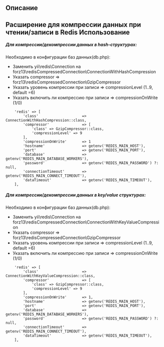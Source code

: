 Описание
------------------
Расширение для компрессии данных при чтении/записи в Redis
Использование
------------------
##### Для компрессии/декомпрессии данных в hash-структурах:
Необходимо в конфигурации баз данных(db.php):
* Заменить yii\redis\Connection на forz13\redisCompressedConnection\ConnectionWithHashCompression
* Указать compressor => forz13\redisCompressedConnection\GzipCompressor
* Указать уровень компрессии при записи => compressionLevel (1..9, default =6)
* Указать включить ли компрессию при записи => compressionOnWrite (1/0)

```
    'redis' => [
        'class'                    => ConnectionWithHashCompression::class,
        'compressor'               => [
            'class' => GzipCompressor::class,
            'compressionLevel' => 9
        ],
        'compressionOnWrite'       => 1
        'hostname'                 => getenv('REDIS_MAIN_HOST'),
        'port'                     => getenv('REDIS_MAIN_PORT'),
        'database'                 => getenv('REDIS_MAIN_DATABASE_WORKERS'),
        'password'                 => getenv('REDIS_MAIN_PASSWORD') ?: null,
        'connectionTimeout'        => getenv('REDIS_MAIN_CONNECT_TIMEOUT'),
        'dataTimeout'              => getenv('REDIS_MAIN_TIMEOUT'),
    ],
```

 
##### Для компрессии/декомпрессии данных в key/value структурах:
Необходимо в конфигурации баз данных(db.php):
* Заменить yii\redis\Connection на forz13\redisCompressedConnection\ConnectionWithKeyValueCompression
* Указать compressor => forz13\redisCompressedConnection\GzipCompressor
* Указать уровень компрессии при записи => compressionLevel (1..9, default =6)
* Указать включить ли компрессию при записи => compressionOnWrite (1/0)
```
    'redis' => [
        'class'                    => ConnectionWithKeyValueCompression::class,
        'compressor'               => [
            'class' => GzipCompressor::class,
            'compressionLevel' => 9
        ],
        'compressionOnWrite'       => 1,
        'hostname'                 => getenv('REDIS_MAIN_HOST'),
        'port'                     => getenv('REDIS_MAIN_PORT'),
        'database'                 => getenv('REDIS_MAIN_DATABASE_WORKERS'),
        'password'                 => getenv('REDIS_MAIN_PASSWORD') ?: null,
        'connectionTimeout'        => getenv('REDIS_MAIN_CONNECT_TIMEOUT'),
        'dataTimeout'              => getenv('REDIS_MAIN_TIMEOUT'),
    ],
```
